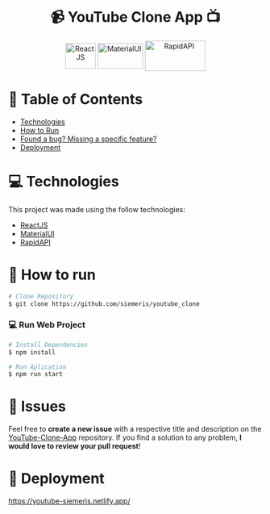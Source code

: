 <div align="center">
  <h1> 📹 YouTube Clone App 📺 </h1>
</div>

<div align="center">
  <img align="center" alt="ReactJS" title="ReactJS" height="50" width="60" src="https://cdn.jsdelivr.net/gh/devicons/devicon/icons/react/react-original.svg"> 
  <img align="center" alt="MaterialUI" title="MaterialUI" height="50" width="90"  src="https://cdn.jsdelivr.net/gh/devicons/devicon/icons/materialui/materialui-original.svg">
  <img align="center" alt="RapidAPI" title="RapidAPI" height="60" width="120" src="https://www.vectorlogo.zone/logos/rapidapi/rapidapi-ar21.svg">
</div>

# :pushpin: Table of Contents

* [Technologies](#computer-technologies)
* [How to Run](#construction_worker-how-to-run)
* [Found a bug? Missing a specific feature?](#bug-issues)
* [Deployment](#rocket-deployment)

# :computer: Technologies
This project was made using the follow technologies:

* [ReactJS](https://reactjs.org/docs/getting-started.html)      
* [MaterialUI](https://mui.com/)
* [RapidAPI](https://rapidapi.com/hub)


# :construction_worker: How to run

```bash
# Clone Repository
$ git clone https://github.com/siemeris/youtube_clone
```

### 💻 Run Web Project

```bash
# Install Dependencies
$ npm install
```

```bash
# Run Aplication
$ npm run start
```

# :bug: Issues

Feel free to **create a new issue** with a respective title and description on the [YouTube-Clone-App](https://github.com/siemeris/youtube_clone) repository. If you find a solution to any problem, **I would love to review your pull request**!


# :rocket: Deployment

https://youtube-siemeris.netlify.app/



